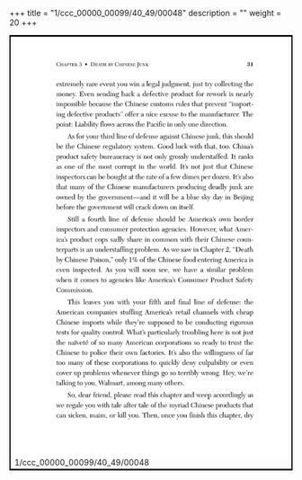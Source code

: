 +++
title = "1/ccc_00000_00099/40_49/00048"
description = ""
weight = 20
+++

<table style="border:2px solid black;max-width:800px;max-height:800px;" 
><tr><td>
<img class="center-fit-jpg"
src="/jpg_/out_jpg_dbc_048.jpg">
1/ccc_00000_00099/40_49/00048
</img></td></tr></table>
